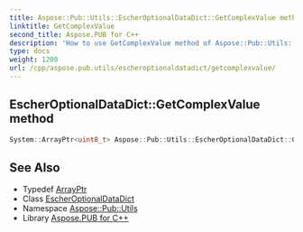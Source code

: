```yaml
---
title: Aspose::Pub::Utils::EscherOptionalDataDict::GetComplexValue method
linktitle: GetComplexValue
second_title: Aspose.PUB for C++
description: 'How to use GetComplexValue method of Aspose::Pub::Utils::EscherOptionalDataDict class in C++.'
type: docs
weight: 1200
url: /cpp/aspose.pub.utils/escheroptionaldatadict/getcomplexvalue/
---
```

## EscherOptionalDataDict::GetComplexValue method




```cpp
System::ArrayPtr<uint8_t> Aspose::Pub::Utils::EscherOptionalDataDict::GetComplexValue(uint16_t key)
```

## See Also

* Typedef [ArrayPtr](../../../system/arrayptr/)
* Class [EscherOptionalDataDict](../)
* Namespace [Aspose::Pub::Utils](../../)
* Library [Aspose.PUB for C++](../../../)
